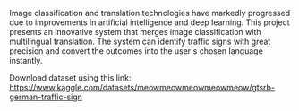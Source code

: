 Image classification and translation technologies have markedly progressed due to improvements in artificial intelligence and deep learning.
This project presents an innovative system that merges image classification with multilingual translation.
The system can identify traffic signs with great precision and convert the outcomes into the user's chosen language instantly.

Download dataset using this link:
https://www.kaggle.com/datasets/meowmeowmeowmeowmeow/gtsrb-german-traffic-sign 

